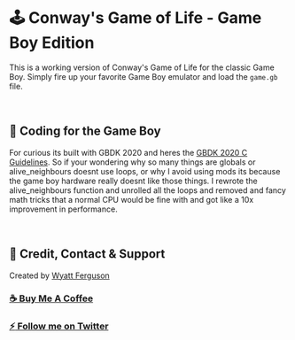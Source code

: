 # :joystick: Conway's Game of Life - Game Boy Edition

This is a working version of Conway's Game of Life for the classic Game Boy. Simply fire up your favorite Game Boy emulator and load the `game.gb` file.

<br>

## :rocket: Coding for the Game Boy

For curious its built with GBDK 2020 and heres the [GBDK 2020 C Guidelines](https://gbdk-2020.github.io/gbdk-2020/docs/api/docs_coding_guidelines.html#docs_c_tutorials). So if your wondering why so many things are globals or alive_neighbours doesnt use loops, or why I avoid using mods its because the game boy hardware really doesnt like those things. I rewrote the alive_neighbours function and unrolled all the loops and removed and fancy math tricks that a normal CPU would be fine with and got like a 10x improvement in performance.

<br>

## :goggles: Credit, Contact & Support

Created by [Wyatt Ferguson](https://twitter.com/wyattxdev)

### [:coffee: Buy Me A Coffee](https://www.buymeacoffee.com/wyattferguson)

### [:zap: Follow me on Twitter](https://twitter.com/wyattxdev)

<br>
